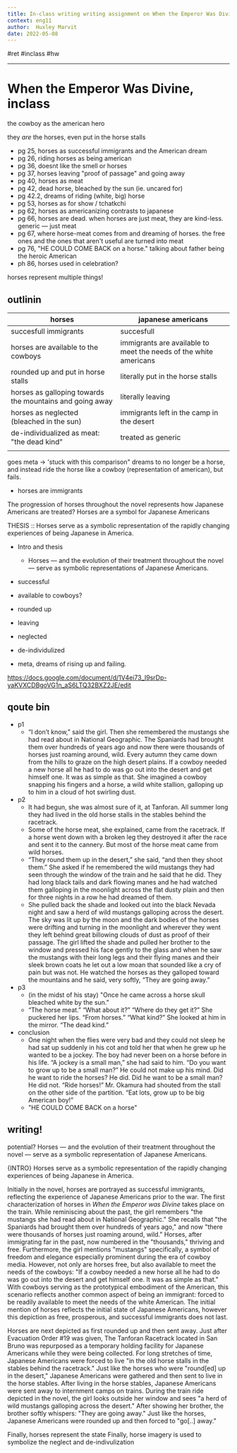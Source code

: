 ```yaml
---
title: In-class writing writing assignment on When the Emperor Was Divine
context: eng11
author:  Huxley Marvit
date: 2022-05-08
---
```


#ret
#inclass #hw 

***

# When the Emperor Was Divine, inclass
the cowboy as the american hero

they *are* the horses, even put in the horse stalls


- pg 25, horses as successful immigrants and the American dream
- pg 26, riding horses as being american
- pg 36, doesnt like the smell or horses
- pg 37, horses leaving "proof of passage" and going away
- pg 40, horses as meat
- pg 42, dead horse, bleached by the sun (ie. uncared for)
- pg 42.2, dreams of riding (white, big) horse
- pg 53, horses as for show / tchatkchi
- pg 62, horses as americanizing contrasts to japanese
- pg 66, horses are dead. when horses are just meat, they are kind-less. generic — just meat
- pg 67, where horse-meat comes from and dreaming of horses. the free ones and the ones that aren't useful are turned into meat
- pg 76, "HE COULD COME BACK on a horse." talking about father being the heroic American
- ph 86, horses used in celebration?

horses represent multiple things!

## outlinin

| horses                                                   | japanese americans                                                |
| -------------------------------------------------------- | ----------------------------------------------------------------- |
| succesfull immigrants                                    | succesfull                                                        |
| horses are available to the cowboys                      | immigrants are available to meet the needs of the white americans |
| rounded up and put in horse stalls                       | literally put in the horse stalls                                 |
| horses as galloping towards the mountains and going away | literally leaving                                                 |
| horses as neglected (bleached in the sun)                | immigrants left in the camp in the desert                         |
| de-individualized as meat: "the dead kind"               | treated as generic                                                |
|                                                          |                                                                   |

goes meta → 'stuck with this comparison"
dreams to no longer be a horse, and instead ride the horse like a cowboy (representation of american), but fails.

- horses are immigrants

The progression of horses throughout the novel represents how Japanese Americans are treated?
Horses are a symbol for Japanese Americans

THESIS :: Horses serve as a symbolic representation of the rapidly changing experiences of being Japanese in America.


- Intro and thesis
	- Horses — and the evolution of their treatment throughout the novel — serve as symbolic representations of Japanese Americans.

- successful
- available to cowboys?

- rounded up 
- leaving

- neglected
- de-individulized

- meta, dreams of rising up and failing.

https://docs.google.com/document/d/1V4ei73_I9srDp-yaKVXCDBgoVG1n_aS6LTQ32BXZ2JE/edit

## qoute bin

- p1 
	- “I don’t know,” said the girl. Then she remembered the mustangs she had read about in National Geographic. The Spaniards had brought them over hundreds of years ago and now there were thousands of horses just roaming around, wild. Every autumn they came down from the hills to graze on the high desert plains. If a cowboy needed a new horse all he had to do was go out into the desert and get himself one. It was as simple as that. She imagined a cowboy snapping his fingers and a horse, a wild white stallion, galloping up to him in a cloud of hot swirling dust.
- p2 
	- It had begun, she was almost sure of it, at Tanforan. All summer long they had lived in the old horse stalls in the stables behind the racetrack.
	- Some of the horse meat, she explained, came from the racetrack. If a horse went down with a broken leg they destroyed it after the race and sent it to the cannery. But most of the horse meat came from wild horses.
	-  “They round them up in the desert,” she said, “and then they shoot them.” She asked if he remembered the wild mustangs they had seen through the window of the train and he said that he did. They had long black tails and dark flowing manes and he had watched them galloping in the moonlight across the flat dusty plain and then for three nights in a row he had dreamed of them.
	-  She pulled back the shade and looked out into the black Nevada night and saw a herd of wild mustangs galloping across the desert. The sky was lit up by the moon and the dark bodies of the horses were drifting and turning in the moonlight and wherever they went they left behind great billowing clouds of dust as proof of their passage. The girl lifted the shade and pulled her brother to the window and pressed his face gently to the glass and when he saw the mustangs with their long legs and their flying manes and their sleek brown coats he let out a low moan that sounded like a cry of pain but was not. He watched the horses as they galloped toward the mountains and he said, very softly, “They are going away.”
- p3 
	- (in the midst of his stay) "Once he came across a horse skull bleached white by the sun."
	- “The horse meat.”   “What about it?”   “Where do they get it?”   She puckered her lips. “From horses.” “What kind?”  She looked at him in the mirror. “The dead kind.”
- conclusion
	- One night when the flies were very bad and they could not sleep he had sat up suddenly in his cot and told her that when he grew up he wanted to be a jockey. The boy had never been on a horse before in his life. “A jockey is a small man,” she had said to him. “Do you want to grow up to be a small man?” He could not make up his mind. Did he want to ride the horses? He did. Did he want to be a small man? He did not. “Ride horses!” Mr. Okamura had shouted from the stall on the other side of the partition. “Eat lots, grow up to be big American boy!”
	- "HE COULD COME BACK on a horse"


## writing! 

potential? Horses — and the evolution of their treatment throughout the novel — serve as a symbolic representation of Japanese Americans.

{INTRO} Horses serve as a symbolic representation of the rapidly changing experiences of being Japanese in America.


Initially in the novel, horses are portrayed as successful immigrants, reflecting the experience of Japanese Americans prior to the war. The first characterization of horses in *When the Emperor was Divine* takes place on the train. While reminiscing about the past, the girl remembers "the mustangs she had read about in National Geographic." She recalls that "the Spaniards had brought them over hundreds of years ago," and now "there were thousands of horses just roaming around, wild." Horses, after immigrating far in the past, now numbered in the "thousands," thriving and free. Furthermore, the girl mentions "mustangs" specifically, a symbol of freedom and elegance especially prominent during the era of cowboy media. However, not only are horses free, but also available to meet the needs of the cowboys: "If a cowboy needed a new horse all he had to do was go out into the desert and get himself one. It was as simple as that." With cowboys serving as the prototypical embodiment of the American, this scenario reflects another common aspect of being an immigrant: forced to be readily available to meet the needs of the white American. The initial mention of horses reflects the initial state of Japanese Americans, however this depiction as free, prosperous, and successful immigrants does not last.

Horses are next depicted as first rounded up and then sent away. Just after Evacuation Order #19 was given, The Tanforan Racetrack located in San Bruno was repurposed as a temporary holding facility for Japanese Americans while they were being collected. For long stretches of time, Japanese Americans were forced to live "in the old horse stalls in the stables behind the racetrack." Just like the horses who were "round[ed] up in the desert," Japanese Americans were gathered and then sent to live in the horse stables. After living in the horse stables, Japanese Americans were sent away to internment camps on trains. During the train ride depicted in the novel, the girl looks outside her window and sees "a herd of wild mustangs galloping across the desert." After showing her brother, the brother softly whispers: "They are going away." Just like the horses, Japanese Americans were rounded up and then forced to "go[..] away."

Finally, horses represent the state 
Finally, horse imagery is used to symbolize the neglect and de-indivulization 




























